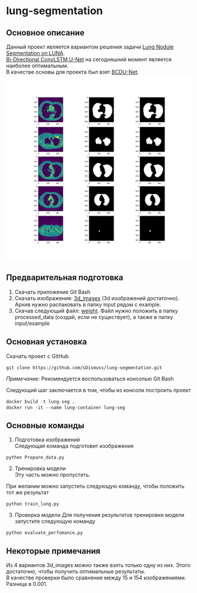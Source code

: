 # lung-segmentation
## Основное описание
Данный проект является вариантом решения задачи [Lung Nodule Segmentation on LUNA](https://paperswithcode.com/sota/lung-nodule-segmentation-on-luna).  
[Bi-Directional ConvLSTM U-Net](https://paperswithcode.com/paper/bi-directional-convlstm-u-net-with-densley) на сегодняшний момент является наиболее оптимальным.  
В качестве основы для проекта был взят [BCDU-Net](https://github.com/rezazad68/BCDU-Net).
![Пример работы](sample_results.png "Пример работы")

## Предварительная подготовка
1. Скачать приложение Git Bash
2. Скачать изображения: [3d_images](https://www.kaggle.com/datasets/kmader/finding-lungs-in-ct-data?select=3d_images.zip) (3d изображений достаточно).  
Архив нужно распаковать в папку input рядом с example.  
3. Скачав следующий файл: [weight](https://drive.google.com/open?id=1pHOntUOdqd0MSz4cHUOHi2Ssn3KBH-fU).
Файл нужно положить в папку processed_data (создай, если не существует), а также в папку input/example

## Основная установка
Скачать проект с GitHub
```
git clone https://github.com/sDismuss/lung-segmentation.git
```
*Примечание:* Рекомендуется воспользоваться консолью Git Bash  
  
Следующий шаг заключается в том, чтобы из консоли построить проект
```
docker build -t lung-seg .
docker run -it --name lung-container lung-seg
```
  
## Основные команды
1. Подготовка изображений  
Следующая команда подготовит изображения  
```
python Prepare_data.py
```
  
2. Тренировка модели  
Эту часть можно пропустить.
  
При желании можно запустить следующую команду, чтобы положить тот же результат  
```
python train_lung.py
```
  
3. Проверка модели
Для получения результатов тренировки модели запустите следующую команду
```
python evaluate_perfomance.py
```
  
## Некоторые примечания
Из 4 вариантов 3d_images можно также взять только одну из них. Этого достаточно, чтобы получить оптимальные результаты.  
В качестве проверки было сравнение между 15 и 154 изображениями. Разница в 0.001.

